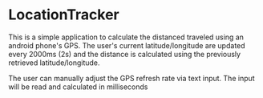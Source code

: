 # LocationTracker

This is a simple application to calculate the distanced traveled using an android phone's GPS. The user's current latitude/longitude are 
updated every 2000ms (2s) and the distance is calculated using the previously retrieved latitude/longitude.

The user can manually adjust the GPS refresh rate via text input. The input will be read and calculated in milliseconds
